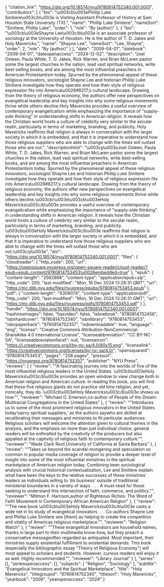 {
   "citation_link": "https://doi.org/10.18574/nyu/9780814752340.001.0001",
   "contributors": [
     {
       "bio": "\u003cb\u003ePhillip Luke Sinitiere\u003c/b\u003e is Visiting Assistant Professor of History at Sam Houston State University (TX).",
       "name": "Phillip Luke Sinitiere",
       "nameSort": "Sinitiere, Phillip Luke",
       "order": 1,
       "role": "By (author)"
     },
     {
       "bio": "\u003cb\u003eShayne Lee\u003c/b\u003e is an associate professor of sociology at the University of Houston. He is the author of T. D. Jakes and Holy Mavericks.",
       "name": "Shayne Lee",
       "nameSort": "Lee, Shayne",
       "order": 2,
       "role": "By (author)"
     }
   ],
   "date": "2009-04-01",
   "datebook": "2009-04-01",
   "dateopenaccess": "2024-12-02",
   "description": "Joel Osteen, Paula White, T. D. Jakes, Rick Warren, and Brian McLaren pastor some the largest churches in the nation, lead vast spiritual networks, write best-selling books, and are among the most influential preachers in American Protestantism today.  Spurred by the phenomenal appeal of these religious innovators, sociologist Shayne Lee and historian Phillip Luke Sinitiere investigate how they operate and how their style of religious expression fits into America\u0026#8217;s cultural landscape. Drawing from the theory of religious economy, the authors offer new perspectives on evangelical leadership and key insights into why some religious movements thrive while others decline.Holy Mavericks provides a useful overview of contemporary evangelicalism while emphasizing the importance of \"supply-side thinking\" in understanding shifts in American religion. It reveals how the Christian world hosts a culture of celebrity very similar to the secular realm, particularly in terms of marketing, branding, and publicity. Holy Mavericks reaffirms that religion is always in conversation with the larger society in which it is embedded, and that it is imperative to understand how those religious suppliers who are able to change with the times will outlast those who are not.",
   "descriptionhtml": "\u003cp\u003eJoel Osteen, Paula White, T. D. Jakes, Rick Warren, and Brian McLaren pastor some the largest churches in the nation, lead vast spiritual networks, write best-selling books, and are among the most influential preachers in American Protestantism today.  Spurred by the phenomenal appeal of these religious innovators, sociologist Shayne Lee and historian Phillip Luke Sinitiere investigate how they operate and how their style of religious expression fits into America\u0026#8217;s cultural landscape. Drawing from the theory of religious economy, the authors offer new perspectives on evangelical leadership and key insights into why some religious movements thrive while others decline.\u003cbr\u003e\u003cb\u003eHoly Mavericks\u003c/b\u003e provides a useful overview of contemporary evangelicalism while emphasizing the importance of \"supply-side thinking\" in understanding shifts in American religion. It reveals how the Christian world hosts a culture of celebrity very similar to the secular realm, particularly in terms of marketing, branding, and publicity. \u003cb\u003eHoly Mavericks\u003c/b\u003e reaffirms that religion is always in conversation with the larger society in which it is embedded, and that it is imperative to understand how those religious suppliers who are able to change with the times will outlast those who are not.\u003c/p\u003e",
   "doi": "https://doi.org/10.18574/nyu/9780814752340.001.0001",
   "files": {
     "cloudreader": {
       "http_code": 200,
       "url": "https://opensquare.nyupress.org/open-square-reader/cloud-reader/?epub=epub_content/9780814753453\u0026embedded=true"
     },
     "epub": {
       "content-length": "2592868",
       "content-type": "application/epub+zip",
       "http_code": 200,
       "last-modified": "Mon, 16 Dec 2024 13:26:31 GMT",
       "url": "https://mc.dlib.nyu.edu/files/nyupress/epubs/9780814753453.epub"
     },
     "pdf": {
       "content-length": "6309074",
       "content-type": "application/pdf",
       "http_code": 200,
       "last-modified": "Mon, 16 Dec 2024 13:26:31 GMT",
       "url": "https://mc.dlib.nyu.edu/files/nyupress/pdfs/9780814753453.pdf"
     }
   },
   "handle": "https://doi.org/10.18574/nyu/9780814752340.001.0001",
   "hashiresimages": false,
   "hasvideo": false,
   "isbnebook": "9780814752456",
   "isbnhardcover": "9780814752340",
   "isbnlibrary": "9780814753453",
   "isbnpaperback": "9780814752357",
   "isdownloadable": true,
   "language": "eng",
   "license": "Creative Commons Attribution-NonCommercial-ShareAlike 4.0 International License",
   "licenseabbreviation": "CC BY-NC-SA",
   "licenseabbreviationfacet": null,
   "licenseicon": "https://i.creativecommons.org/l/by-nc-sa/4.0/80x15.png",
   "licenselink": "https://creativecommons.org/licenses/by-nc-sa/4.0/",
   "opensquareid": "9780814753453",
   "pages": "208 pages",
   "pressurl": "https://nyupress.org/9780814752357",
   "publisher": "NYU Press",
   "reviews": [
     {
       "review": "\"A fascinating journey into the worlds of five of the most influential religious leaders in the United States. \u003cb\u003eHoly Mavericks\u003c/b\u003e provides an open window to view change both in American religion and American culture. In reading this book, you will find that these five religious giants do not practice old time religion, and yet, ironically, they do. \u003cb\u003eHoly Mavericks\u003c/b\u003e shows us how.\"",
       "reviewer": "Michael O. Emerson,co-author of People of the Dream: Multiracial Congregations in the United States"
     },
     {
       "review": "\"Introduces us to some of the most prominent religious innovators in the United States today‘savvy spiritual suppliers,’ as the authors saywho are skilled at recalibrating their messages and ministries to fit particular audiences. Religious scholars will welcome the attention given to cultural themes in the analysis, and the emphasis on more than just individual choice; general readers will be enthralled by the creativity of the producers but also appalled at the captivity of religious faith to contemporary culture.\"",
       "reviewer": "Wade Clark Roof,University of California at Santa Barbara"
     },
     {
       "review": "\"Takes us beyond the scandal-mongering and speculation so common in popular media coverage of religion to provide a deeper level of insight into some of the most influential ministries in the spiritual marketplace of American religion today. Combining keen sociological analysis with crucial historical contextualization, Lee and Sinitiere explain what have been the keys to the relative successes of these ministries' leaders as individuals willing to ‘do business’ outside of traditional ministerial boundaries in a variety of ways. . . . A must-read for those seeking to understand this intersection of faith, commerce, and politics.\"",
       "reviewer": "Milmon F. Harrison,author of Righteous Riches: The Word of Faith Movement in Contemporary African American Religion"
     },
     {
       "review": "\"The new book \u003cb\u003eHoly Mavericks\u003c/b\u003e casts a wide net in its study of evangelical innovators . . . Co-authors Shayne Lee and Phillip Luke Sinitiere see [them] as helping to create the competition and vitality of Americas religious marketplace.\"",
       "reviewer": "Religion Watch"
     },
     {
       "review": "\"These evangelical innovators are household names, thanks in large part to their multimedia know-how, but they preach a conservative messageoften regarded as antiquated. Most important, their ministries supply existential fulfillment to existential demands. This book (especially the bibliographic essay \"Theory of Religious Economy\") will most appeal to scholars and students. However, curious readers will enjoy it as well. Highly recommended.\"",
       "reviewer": "Library Journal"
     }
   ],
   "series": [],
   "seriesopenaccess": [],
   "subjects": [
     "Religion",
     "Sociology"
   ],
   "subtitle": "Evangelical Innovators and the Spiritual Marketplace",
   "title": "Holy Mavericks",
   "titlegroupid": "9780814752340",
   "titlesort": "Holy Mavericks",
   "yearbook": "2009",
   "yearopenaccess": "2024"
 }
